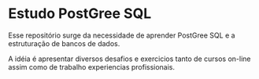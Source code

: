 # Estudo PostGree SQL
 Esse repositório surge da necessidade de aprender PostGree SQL e a estruturação de bancos de dados. 
 
 A idéia é apresentar diversos desafios e exercicios tanto de cursos on-line assim como de trabalho experiencias profissionais.

